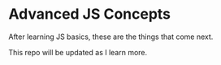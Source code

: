 # Advanced JS Concepts

After learning JS basics, these are the things that come next.

This repo will be updated as I learn more. 
